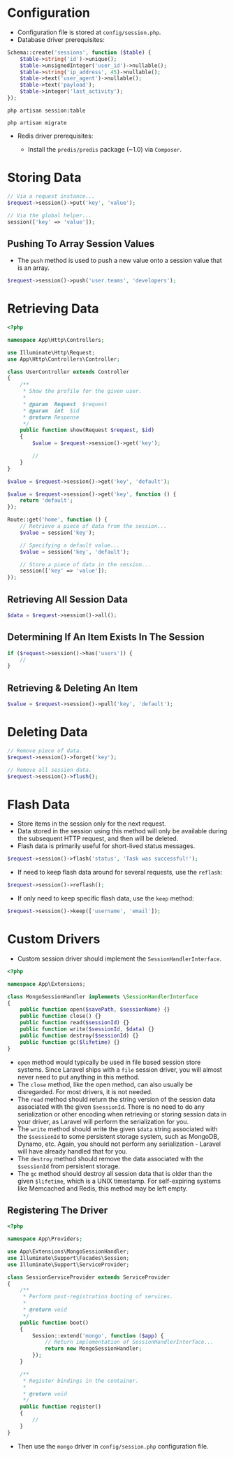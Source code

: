 # Configuration

* Configuration file is stored at `config/session.php`.
* Database driver prerequisites:

```php
Schema::create('sessions', function ($table) {
    $table->string('id')->unique();
    $table->unsignedInteger('user_id')->nullable();
    $table->string('ip_address', 45)->nullable();
    $table->text('user_agent')->nullable();
    $table->text('payload');
    $table->integer('last_activity');
});
```

```
php artisan session:table

php artisan migrate
```

* Redis driver prerequisites:

    * Install the `predis/predis` package (~1.0) via `Composer`.
    
# Storing Data

```php
// Via a request instance...
$request->session()->put('key', 'value');

// Via the global helper...
session(['key' => 'value']);
```

## Pushing To Array Session Values

* The `push` method is used to push a new value onto a session value that is an array.

```php
$request->session()->push('user.teams', 'developers');
```

# Retrieving Data

```php
<?php

namespace App\Http\Controllers;

use Illuminate\Http\Request;
use App\Http\Controllers\Controller;

class UserController extends Controller
{
    /**
     * Show the profile for the given user.
     *
     * @param  Request  $request
     * @param  int  $id
     * @return Response
     */
    public function show(Request $request, $id)
    {
        $value = $request->session()->get('key');

        //
    }
}
```

```php
$value = $request->session()->get('key', 'default');

$value = $request->session()->get('key', function () {
    return 'default';
});
```

```php
Route::get('home', function () {
    // Retrieve a piece of data from the session...
    $value = session('key');

    // Specifying a default value...
    $value = session('key', 'default');

    // Store a piece of data in the session...
    session(['key' => 'value']);
});
```

## Retrieving All Session Data

```php
$data = $request->session()->all();
```

## Determining If An Item Exists In The Session

```php
if ($request->session()->has('users')) {
    //
}
```

## Retrieving & Deleting An Item

```php
$value = $request->session()->pull('key', 'default');
```

# Deleting Data

```php
// Remove piece of data.
$request->session()->forget('key');

// Remove all session data.
$request->session()->flush();
```

# Flash Data

* Store items in the session only for the next request.
* Data stored in the session using this method will only be available during the subsequent HTTP request, and then will be deleted.
* Flash data is primarily useful for short-lived status messages.

```php
$request->session()->flash('status', 'Task was successful!');
```

* If need to keep flash data around for several requests, use the `reflash`:

```php
$request->session()->reflash();
```

* If only need to keep specific flash data, use the `keep` method:

```php
$request->session()->keep(['username', 'email']);
```

# Custom Drivers

* Custom session driver should implement the `SessionHandlerInterface`.
```php
<?php

namespace App\Extensions;

class MongoSessionHandler implements \SessionHandlerInterface
{
    public function open($savePath, $sessionName) {}
    public function close() {}
    public function read($sessionId) {}
    public function write($sessionId, $data) {}
    public function destroy($sessionId) {}
    public function gc($lifetime) {}
}
```

* `open` method would typically be used in file based session store systems. Since Laravel ships with a `file` session driver, you will almost never need to put anything in this method.
* The `close` method, like the open method, can also usually be disregarded. For most drivers, it is not needed.
* The `read` method should return the string version of the session data associated with the given `$sessionId`. There is no need to do any serialization or other encoding when retrieving or storing session data in your driver, as Laravel will perform the serialization for you.
* The `write` method should write the given `$data` string associated with the `$sessionId` to some persistent storage system, such as MongoDB, Dynamo, etc. Again, you should not perform any serialization - Laravel will have already handled that for you.
* The `destroy` method should remove the data associated with the `$sessionId` from persistent storage.
* The `gc` method should destroy all session data that is older than the given `$lifetime`, which is a UNIX timestamp. For self-expiring systems like Memcached and Redis, this method may be left empty.

## Registering The Driver

```php
<?php

namespace App\Providers;

use App\Extensions\MongoSessionHandler;
use Illuminate\Support\Facades\Session;
use Illuminate\Support\ServiceProvider;

class SessionServiceProvider extends ServiceProvider
{
    /**
     * Perform post-registration booting of services.
     *
     * @return void
     */
    public function boot()
    {
        Session::extend('mongo', function ($app) {
            // Return implementation of SessionHandlerInterface...
            return new MongoSessionHandler;
        });
    }

    /**
     * Register bindings in the container.
     *
     * @return void
     */
    public function register()
    {
        //
    }
}
```

* Then use the `mongo` driver in `config/session.php` configuration file.